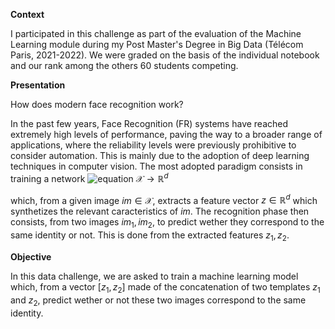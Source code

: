 **Context**

I participated in this challenge as part of the evaluation of the Machine Learning module during my Post Master's Degree in Big Data (Télécom Paris, 2021-2022).
We were graded on the basis of the individual notebook and our rank among the others 60 students competing.

**Presentation**

How does modern face recognition work?

In the past few years, Face Recognition (FR) systems have reached extremely high levels of performance, paving the way to a broader range of applications, where the reliability levels were previously prohibitive to consider automation. This is mainly due to the adoption of deep learning techniques in computer vision. The most adopted paradigm consists in training a network 
![equation](https://latex.codecogs.com/svg.image?\mathcal{X}&space;\rightarrow&space;\mathbb{R}^{d})
$\mathcal{X} \rightarrow \mathbb{R}^{d}$

which, from a given image $i m \in \mathcal{X}$, extracts a feature vector $z \in \mathbb{R}^{d}$ which synthetizes the relevant caracteristics of $i m$. The recognition phase then consists, from two images $i m_{1}, i m_{2}$, to predict wether they correspond to the same identity or not. This is done from the extracted features $z_{1}, z_{2}$.


**Objective** 

In this data challenge, we are asked to train a machine learning model which, from a vector $\left[z_{1}, z_{2}\right]$ made of the concatenation of two templates $z_{1}$ and $z_{2}$, predict wether or not these two images correspond to the same identity.
